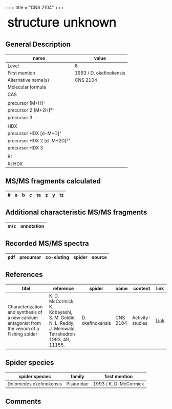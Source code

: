 +++
title = "CNS 2104"
+++

![](/img/2.png)

## General Description

| name                       | value                   |
|----------------------------|-------------------------|
| Level                      | 6                       |
| First mention              | 1993 / D. okefinokensis |
| Alternative name(s)        | CNS 2104                |
| Molecular formula          |                         |
| CAS                        |                         |
|                            |                         |
| precursor   [M+H]⁺         |                         |
| precursor 2 [M+2H]²⁺       |                         |
| precursor 3                |                         |
|                            |                         |
| HDX                        |                         |
| precursor HDX   [d-M+D]⁺   |                         |
| precursor HDX 2 [d-M+2D]²⁺ |                         |
| precursor HDX 3            |                         |
|                            |                         |
| Rt                         |                         |
| Rt HDX                     |                         |

## MS/MS fragments calculated

| # | a         | b         | c         | ta        | z         | y         | tz        |
|---|-----------|-----------|-----------|-----------|-----------|-----------|-----------|

## Additional characteristic MS/MS fragments

| m/z       | annotation |
|-----------|------------|

## Recorded MS/MS spectra

| pdf | precursor | co-eluting  | spider    | source                       |
|-----|-----------|-------------|-----------|------------------------------|

## References

| titel                                                                                     | reference                                                                                         | spider     | name   | content          | link                                                  |
|-------------------------------------------------------------------------------------------|---------------------------------------------------------------------------------------------------|------------|--------|------------------|-------------------------------------------------------|
| Characterization and synthesis of a new calcium antagonist from the venom of a Fishing spider  | K. D. McCormick, K. Kobayashi, S. M. Goldin, N. L. Reddy, J. Meinwald, Tetrahedron 1993, 49, 11155. | D. okefinokensis | CNS 2104 | Activity-studies | [Link](https://doi.org/10.1016/S0040-4020(01)81803-2) |

## Spider species

| spider species          | family     | first mention          |
|-------------------------|------------|------------------------|
| Dolomedes okefinokensis | Pisauridae | 1993 / K. D. McCormick |

## Comments